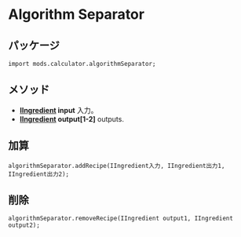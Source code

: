 # Algorithm Separator

## パッケージ
```zenscript
import mods.calculator.algorithmSeparator;
```

## メソッド

- **[IIngredient](/Vanilla/Variable_Types/IIngredient/) input** 入力。
- **[IIngredient](/Vanilla/Variable_Types/IIngredient/) output[1-2]** outputs.

## 加算
```zenscript
algorithmSeparator.addRecipe(IIngredient入力, IIngredient出力1, IIngredient出力2);
```

## 削除
```zenscript
algorithmSeparator.removeRecipe(IIngredient output1, IIngredient output2);
```